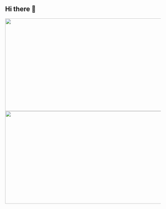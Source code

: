 ## Hi there 👋

<!--
**heangsik/heangsik** is a ✨ _special_ ✨ repository because its `README.md` (this file) appears on your GitHub profile.

Here are some ideas to get you started:

- 🔭 I’m currently working on ...
- 🌱 I’m currently learning ...
- 👯 I’m looking to collaborate on ...
- 🤔 I’m looking for help with ...
- 💬 Ask me about ...
- 📫 How to reach me: ...
- 😄 Pronouns: ...
- ⚡ Fun fact: ...
-->


<a href="https://github.com/devxb/gitanimals">
<img
  src="https://render.gitanimals.org/farms/heangsik"
  width="600"
  height="300"
/>
</a>


<a href="https://github.com/devxb/gitanimals">
<img
  src="https://render.gitanimals.org/farms/heangsik"
  width="600"
  height="300"
/>
</a>
